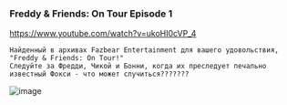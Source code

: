 ### Freddy & Friends: On Tour Episode 1
https://www.youtube.com/watch?v=ukoHI0cVP_4

```
Найденный в архивах Fazbear Entertainment для вашего удовольствия, "Freddy & Friends: On Tour!"
Следуйте за Фредди, Чикой и Бонни, когда их преследует печально известный Фокси - что может случиться???????
```
![image](https://user-images.githubusercontent.com/87380272/132955377-0ad98b65-5554-4f5d-8c0b-d23064e875d7.png)
